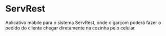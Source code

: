 # ServRest
Aplicativo mobile para o sistema ServRest, onde o garçom poderá fazer o pedido do cliente chegar diretamente na cozinha pelo celular. 
  
